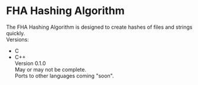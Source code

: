 FHA Hashing Algorithm
===

The FHA Hashing Algorithm is designed to create hashes of files and strings quickly.<br />
Versions:<br />
* C<br />
* C++<br />
Version 0.1.0<br />
May or may not be complete.<br />
Ports to other languages coming "soon".<br />
